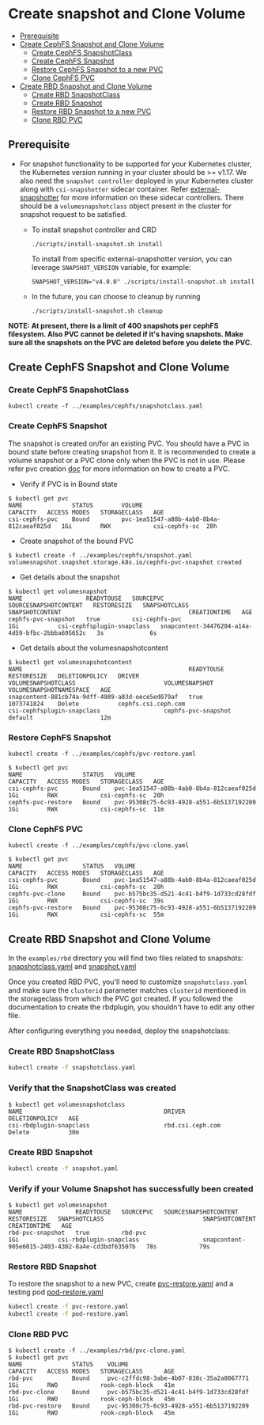 # Create snapshot and Clone Volume

- [Prerequisite](#prerequisite)
- [Create CephFS Snapshot and Clone Volume](#create-cephfs-snapshot-and-clone-volume)
  - [Create CephFS SnapshotClass](#create-cephfs-snapshotclass)
  - [Create CephFS Snapshot](#create-cephfs-snapshot)
  - [Restore CephFS Snapshot to a new PVC](#restore-cephfs-snapshot)
  - [Clone CephFS PVC](#clone-cephfs-pvc)
- [Create RBD Snapshot and Clone Volume](#create-rbd-snapshot-and-clone-volume)
  - [Create RBD SnapshotClass](#create-rbd-snapshotclass)
  - [Create RBD Snapshot](#create-rbd-snapshot)
  - [Restore RBD Snapshot to a new PVC](#restore-rbd-snapshot)
  - [Clone RBD PVC](#clone-rbd-pvc)

## Prerequisite

- For snapshot functionality to be supported for your Kubernetes cluster, the
  Kubernetes version running in your cluster should be >= v1.17. We also need the
  `snapshot controller` deployed in your Kubernetes cluster along with `csi-snapshotter`
  sidecar container.
  Refer [external-snapshotter](https://github.com/kubernetes-csi/external-snapshotter/)
  for more information on these sidecar controllers. There should
  be a `volumesnapshotclass` object present in the cluster
  for snapshot request to be satisfied.

  - To install snapshot controller and CRD

    ```console
    ./scripts/install-snapshot.sh install
    ```

    To install from specific external-snapshotter version, you can leverage
    `SNAPSHOT_VERSION` variable, for example:

    ```console
    SNAPSHOT_VERSION="v4.0.0" ./scripts/install-snapshot.sh install
    ```

  - In the future, you can choose to cleanup by running

    ```console
    ./scripts/install-snapshot.sh cleanup
    ```

**NOTE: At present, there is a limit of 400 snapshots per cephFS filesystem.
Also PVC cannot be deleted if it's having snapshots. Make sure all the snapshots
on the PVC are deleted before you delete the PVC.**

## Create CephFS Snapshot and Clone Volume

### Create CephFS SnapshotClass

```console
kubectl create -f ../examples/cephfs/snapshotclass.yaml
```

### Create CephFS Snapshot

The snapshot is created on/for an existing PVC. You should
have a PVC in bound state before creating snapshot from it.
It is recommended to create a volume snapshot or a PVC clone
only when the PVC is not in use.
Please refer pvc creation [doc](https://github.com/ceph/ceph-csi/blob/devel/docs/deploy-cephfs.md)
for more information on how to create a PVC.

- Verify if PVC is in Bound state

```console
$ kubectl get pvc
NAME              STATUS        VOLUME                                     CAPACITY   ACCESS MODES   STORAGECLASS   AGE
csi-cephfs-pvc    Bound         pvc-1ea51547-a88b-4ab0-8b4a-812caeaf025d   1Gi        RWX            csi-cephfs-sc  20h
```

- Create snapshot of the bound PVC

```console
$ kubectl create -f ../examples/cephfs/snapshot.yaml
volumesnapshot.snapshot.storage.k8s.io/cephfs-pvc-snapshot created
```

- Get details about the snapshot

```console
$ kubectl get volumesnapshot
NAME                  READYTOUSE   SOURCEPVC       SOURCESNAPSHOTCONTENT   RESTORESIZE   SNAPSHOTCLASS                SNAPSHOTCONTENT                                    CREATIONTIME   AGE
cephfs-pvc-snapshot   true         csi-cephfs-pvc                          1Gi           csi-cephfsplugin-snapclass   snapcontent-34476204-a14a-4d59-bfbc-2bbba695652c   3s             6s

```

- Get details about the volumesnapshotcontent

```console
$ kubectl get volumesnapshotcontent
NAME                                               READYTOUSE   RESTORESIZE   DELETIONPOLICY   DRIVER                                  VOLUMESNAPSHOTCLASS                         VOLUMESNAPSHOT            VOLUMESNAPSHOTNAMESPACE   AGE
snapcontent-881cb74a-9dff-4989-a83d-eece5ed079af   true         1073741824    Delete           cephfs.csi.ceph.com                     csi-cephfsplugin-snapclass                  cephfs-pvc-snapshot       default                   12m

```

### Restore CephFS Snapshot

```console
kubectl create -f ../examples/cephfs/pvc-restore.yaml
```

```console
$ kubectl get pvc
NAME                 STATUS   VOLUME                                     CAPACITY   ACCESS MODES   STORAGECLASS   AGE
csi-cephfs-pvc       Bound    pvc-1ea51547-a88b-4ab0-8b4a-812caeaf025d   1Gi        RWX            csi-cephfs-sc  20h
cephfs-pvc-restore   Bound    pvc-95308c75-6c93-4928-a551-6b5137192209   1Gi        RWX            csi-cephfs-sc  11m
```

### Clone CephFS PVC

```console
kubectl create -f ../examples/cephfs/pvc-clone.yaml
```

```console
$ kubectl get pvc
NAME                 STATUS   VOLUME                                     CAPACITY   ACCESS MODES   STORAGECLASS   AGE
csi-cephfs-pvc       Bound    pvc-1ea51547-a88b-4ab0-8b4a-812caeaf025d   1Gi        RWX            csi-cephfs-sc  20h
cephfs-pvc-clone     Bound    pvc-b575bc35-d521-4c41-b4f9-1d733cd28fdf   1Gi        RWX            csi-cephfs-sc  39s
cephfs-pvc-restore   Bound    pvc-95308c75-6c93-4928-a551-6b5137192209   1Gi        RWX            csi-cephfs-sc  55m
```

## Create RBD Snapshot and Clone Volume

In the `examples/rbd` directory you will find two files related to snapshots:
[snapshotclass.yaml](../examples/rbd/snapshotclass.yaml)
and [snapshot.yaml](../examples/rbd/snapshot.yaml)

Once you created RBD PVC, you'll need to customize `snapshotclass.yaml` and
make sure the `clusterid` parameter matches `clusterid` mentioned in the
storageclass from which the PVC got created.
If you followed the documentation to create the rbdplugin, you shouldn't
have to edit any other file.

After configuring everything you needed, deploy the snapshotclass:

### Create RBD SnapshotClass

```bash
kubectl create -f snapshotclass.yaml
```

### Verify that the SnapshotClass was created

```console
$ kubectl get volumesnapshotclass
NAME                                        DRIVER                                  DELETIONPOLICY   AGE
csi-rbdplugin-snapclass                     rbd.csi.ceph.com                        Delete           30m

```

### Create RBD Snapshot

```bash
kubectl create -f snapshot.yaml
```

### Verify if your Volume Snapshot has successfully been created

```console
$ kubectl get volumesnapshot
NAME               READYTOUSE   SOURCEPVC   SOURCESNAPSHOTCONTENT   RESTORESIZE   SNAPSHOTCLASS                            SNAPSHOTCONTENT                                    CREATIONTIME   AGE
rbd-pvc-snapshot   true         rbd-pvc                             1Gi           csi-rbdplugin-snapclass                  snapcontent-905e6015-2403-4302-8a4e-cd3bdf63507b   78s            79s
```

### Restore RBD Snapshot

To restore the snapshot to a new PVC, create
[pvc-restore.yaml](../examples/rbd/pvc-restore.yaml)
and a testing pod [pod-restore.yaml](../examples/rbd/pod-restore.yaml)

```bash
kubectl create -f pvc-restore.yaml
kubectl create -f pod-restore.yaml
```

### Clone RBD PVC

```console
$ kubectl create -f ../examples/rbd/pvc-clone.yaml
$ kubectl get pvc
NAME              STATUS    VOLUME                                     CAPACITY   ACCESS MODES   STORAGECLASS      AGE
rbd-pvc           Bound     pvc-c2ffdc98-3abe-4b07-838c-35a2a8067771   1Gi        RWO            rook-ceph-block   41m
rbd-pvc-clone     Bound     pvc-b575bc35-d521-4c41-b4f9-1d733cd28fdf   1Gi        RWO            rook-ceph-block   45m
rbd-pvc-restore   Bound     pvc-95308c75-6c93-4928-a551-6b5137192209   1Gi        RWO            rook-ceph-block   45m
```
